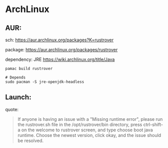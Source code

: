 # ArchLinux
## AUR:
sch: https://aur.archlinux.org/packages?K=rustrover

package: https://aur.archlinux.org/packages/rustrover

dependency: JRE https://wiki.archlinux.org/title/Java

```
pamac build rustrover

# Depends
sudo pacman -S jre-openjdk-headless
```

## Launch:
quote:
>If anyone is having an issue with a "Missing runtime error", please run the rustrover.sh file in the /opt/rustrover/bin directory, press ctrl-shift-a on the welcome to rustrover screen, and type choose boot java runtime. Choose the newest version, click okay, and the issue should be resolved.

